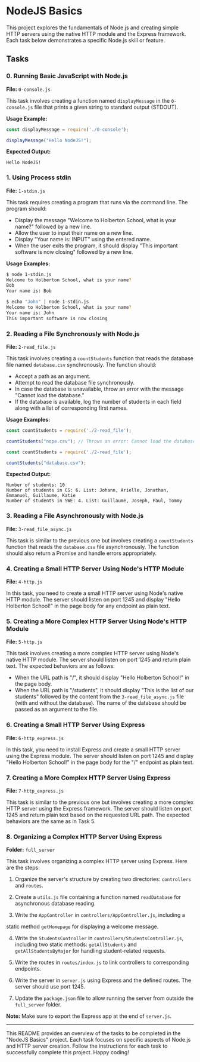 # NodeJS Basics

This project explores the fundamentals of Node.js and creating simple HTTP servers using the native HTTP module and the Express framework. Each task below demonstrates a specific Node.js skill or feature.

## Tasks

### 0. Running Basic JavaScript with Node.js

**File:** `0-console.js`

This task involves creating a function named `displayMessage` in the `0-console.js` file that prints a given string to standard output (STDOUT).

**Usage Example:**

```javascript
const displayMessage = require('./0-console');

displayMessage("Hello NodeJS!");
```

**Expected Output:**

```
Hello NodeJS!
```

### 1. Using Process stdin

**File:** `1-stdin.js`

This task requires creating a program that runs via the command line. The program should:

- Display the message "Welcome to Holberton School, what is your name?" followed by a new line.
- Allow the user to input their name on a new line.
- Display "Your name is: INPUT" using the entered name.
- When the user exits the program, it should display "This important software is now closing" followed by a new line.

**Usage Examples:**

```bash
$ node 1-stdin.js
Welcome to Holberton School, what is your name?
Bob
Your name is: Bob
```

```bash
$ echo "John" | node 1-stdin.js
Welcome to Holberton School, what is your name?
Your name is: John
This important software is now closing
```

### 2. Reading a File Synchronously with Node.js

**File:** `2-read_file.js`

This task involves creating a `countStudents` function that reads the database file named `database.csv` synchronously. The function should:

- Accept a path as an argument.
- Attempt to read the database file synchronously.
- In case the database is unavailable, throw an error with the message "Cannot load the database."
- If the database is available, log the number of students in each field along with a list of corresponding first names.

**Usage Examples:**

```javascript
const countStudents = require('./2-read_file');

countStudents("nope.csv"); // Throws an error: Cannot load the database
```

```javascript
const countStudents = require('./2-read_file');

countStudents("database.csv");
```

**Expected Output:**

```
Number of students: 10
Number of students in CS: 6. List: Johann, Arielle, Jonathan, Emmanuel, Guillaume, Katie
Number of students in SWE: 4. List: Guillaume, Joseph, Paul, Tommy
```

### 3. Reading a File Asynchronously with Node.js

**File:** `3-read_file_async.js`

This task is similar to the previous one but involves creating a `countStudents` function that reads the `database.csv` file asynchronously. The function should also return a Promise and handle errors appropriately.

### 4. Creating a Small HTTP Server Using Node's HTTP Module

**File:** `4-http.js`

In this task, you need to create a small HTTP server using Node's native HTTP module. The server should listen on port 1245 and display "Hello Holberton School!" in the page body for any endpoint as plain text.

### 5. Creating a More Complex HTTP Server Using Node's HTTP Module

**File:** `5-http.js`

This task involves creating a more complex HTTP server using Node's native HTTP module. The server should listen on port 1245 and return plain text. The expected behaviors are as follows:

- When the URL path is "/", it should display "Hello Holberton School!" in the page body.
- When the URL path is "/students", it should display "This is the list of our students" followed by the content from the `3-read_file_async.js` file (with and without the database). The name of the database should be passed as an argument to the file.

### 6. Creating a Small HTTP Server Using Express

**File:** `6-http_express.js`

In this task, you need to install Express and create a small HTTP server using the Express module. The server should listen on port 1245 and display "Hello Holberton School!" in the page body for the "/" endpoint as plain text.

### 7. Creating a More Complex HTTP Server Using Express

**File:** `7-http_express.js`

This task is similar to the previous one but involves creating a more complex HTTP server using the Express framework. The server should listen on port 1245 and return plain text based on the requested URL path. The expected behaviors are the same as in Task 5.

### 8. Organizing a Complex HTTP Server Using Express

**Folder:** `full_server`

This task involves organizing a complex HTTP server using Express. Here are the steps:

1. Organize the server's structure by creating two directories: `controllers` and `routes`.

2. Create a `utils.js` file containing a function named `readDatabase` for asynchronous database reading.

3. Write the `AppController` in `controllers/AppController.js`, including a

 static method `getHomepage` for displaying a welcome message.

4. Write the `StudentsController` in `controllers/StudentsController.js`, including two static methods: `getAllStudents` and `getAllStudentsByMajor` for handling student-related requests.

5. Write the routes in `routes/index.js` to link controllers to corresponding endpoints.

6. Write the server in `server.js` using Express and the defined routes. The server should use port 1245.

7. Update the `package.json` file to allow running the server from outside the `full_server` folder.

**Note:** Make sure to export the Express app at the end of `server.js`.

---

This README provides an overview of the tasks to be completed in the "NodeJS Basics" project. Each task focuses on specific aspects of Node.js and HTTP server creation. Follow the instructions for each task to successfully complete this project. Happy coding!
